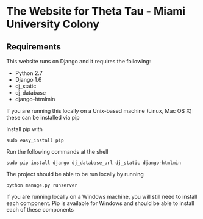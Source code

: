 # The Website for Theta Tau - Miami University Colony

## Requirements

This website runs on Django and it requires the following: 

* Python 2.7
* Django 1.6
* dj_static
* dj_database
* django-htmlmin

If you are running this locally on a Unix-based machine (Linux, Mac OS X) these can be installed via pip

Install pip with
	
	sudo easy_install pip

Run the following commands at the shell

    sudo pip install django dj_database_url dj_static django-htmlmin

The project should be able to be run locally by running

	python manage.py runserver

If you are running locally on a Windows machine, you will still need to install each component.
Pip is available for Windows and should be able to install each of these components